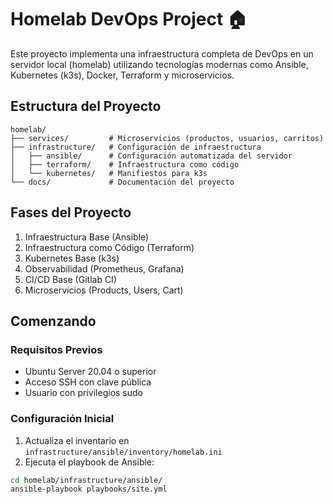 # Homelab DevOps Project 🏠

Este proyecto implementa una infraestructura completa de DevOps en un servidor local (homelab) utilizando tecnologías modernas como Ansible, Kubernetes (k3s), Docker, Terraform y microservicios.

## Estructura del Proyecto
```
homelab/
├── services/         # Microservicios (productos, usuarios, carritos)
├── infrastructure/   # Configuración de infraestructura
│   ├── ansible/      # Configuración automatizada del servidor
│   ├── terraform/    # Infraestructura como código
│   └── kubernetes/   # Manifiestos para k3s
└── docs/             # Documentación del proyecto
```
## Fases del Proyecto

1. Infraestructura Base (Ansible)
2. Infraestructura como Código (Terraform)
3. Kubernetes Base (k3s)
4. Observabilidad (Prometheus, Grafana)
5. CI/CD Base (Gitlab CI)
6. Microservicios (Products, Users, Cart)

## Comenzando

### Requisitos Previos

- Ubuntu Server 20.04 o superior
- Acceso SSH con clave pública
- Usuario con privilegios sudo

### Configuración Inicial

1. Actualiza el inventario en `infrastructure/ansible/inventory/homelab.ini`
2. Ejecuta el playbook de Ansible:

```bash
cd homelab/infrastructure/ansible/
ansible-playbook playbooks/site.yml
```